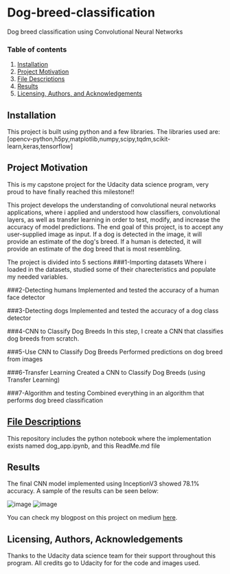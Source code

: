 # Dog-breed-classification
Dog breed classification using Convolutional Neural Networks
### Table of contents
1. [Installation](#installation)
2. [Project Motivation](#motivation)
3. [File Descriptions](#files)
4. [Results](#results)
5. [Licensing, Authors, and Acknowledgements](#licensing)

## Installation <a name="installation"></a>
This project is built using python and a few libraries. 
The libraries used are: [opencv-python,h5py,matplotlib,numpy,scipy,tqdm,scikit-learn,keras,tensorflow]

## Project Motivation<a name="motivation"></a>
This is my capstone project for the Udacity data science program, very proud to have finally reached this milestone!!

This project develops the understanding of convolutional neural networks applications, where i applied and understood how classifiers, convolutional layers, as well as 
transfer learning in order to test, modify, and increase the accuracy of model predictions.
The end goal of this project, is to accept any user-supplied image as input. 
If a dog is detected in the image, it will provide an estimate of the dog's breed. If a human is detected, 
it will provide an estimate of the dog breed that is most resembling. 

The project is divided into 5 sections
###1-Importing datasets
Where i loaded in the datasets, studied some of their charecteristics and populate my needed variables.

###2-Detecting humans
Implemented and tested the accuracy of a human face detector

###3-Detecting dogs
Implemented and tested the accuracy of a dog class detector

###4-CNN to Classify Dog Breeds
In this step, I create a CNN that classifies dog breeds from scratch.

###5-Use CNN to Classify Dog Breeds
Performed predictions on dog breed from images

###6-Transfer Learning
Created a CNN to Classify Dog Breeds (using Transfer Learning)

###7-Algorithm and testing
Combined everything in an algorithm that performs dog breed classification

## [File Descriptions](#files)
This repository includes the python notebook where the implementation exists named dog_app.ipynb, and this ReadMe.md file


## Results<a name="results"></a>
The final CNN model implemented using InceptionV3 showed 78.1% accuracy.
A sample of the results can be seen below:

![image](https://user-images.githubusercontent.com/71082811/226230212-254f40f7-fcc3-422f-ba31-7129521b67c5.png)
![image](https://user-images.githubusercontent.com/71082811/226230229-e33f7ee5-9b78-4734-8376-d4c5b6502f49.png)

You can check my blogpost on this project on medium [here](https://medium.com/@youssefsherief/dog-breed-classification-using-convolutional-neural-networks-c5452ebce00d).

## Licensing, Authors, Acknowledgements<a name="licensing"></a>
Thanks to the Udacity data science team for their support throughout this program. All credits go to Udacity for for the code and images used.
